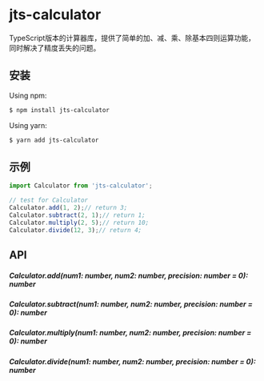 # jts-calculator
TypeScript版本的计算器库，提供了简单的加、减、乘、除基本四则运算功能，同时解决了精度丢失的问题。

## 安装
Using npm:
```bash
$ npm install jts-calculator
```

Using yarn:
```bash
$ yarn add jts-calculator
```

## 示例
```ts
import Calculator from 'jts-calculator';

// test for Calculator
Calculator.add(1, 2);// return 3;
Calculator.subtract(2, 1);// return 1;
Calculator.multiply(2, 5);// return 10;
Calculator.divide(12, 3);// return 4;
```

## API
##### Calculator.add(num1: number, num2: number, precision: number = 0): number
##### Calculator.subtract(num1: number, num2: number, precision: number = 0): number
##### Calculator.multiply(num1: number, num2: number, precision: number = 0): number
##### Calculator.divide(num1: number, num2: number, precision: number = 0): number
